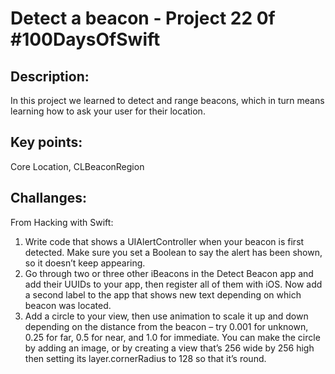 # Detect a beacon  - Project 22 0f #100DaysOfSwift

## Description:
In this project we learned to detect and range beacons, which in turn means learning how to ask your user for their location.


## Key points:
Core Location, CLBeaconRegion

## Challanges:
From Hacking with Swift:

1. Write code that shows a UIAlertController when your beacon is first detected. Make sure you set a Boolean to say the alert has been shown, so it doesn’t keep appearing.
2. Go through two or three other iBeacons in the Detect Beacon app and add their UUIDs to your app, then register all of them with iOS. Now add a second label to the app that shows new text depending on which beacon was located.
3. Add a circle to your view, then use animation to scale it up and down depending on the distance from the beacon – try 0.001 for unknown, 0.25 for far, 0.5 for near, and 1.0 for immediate. You can make the circle by adding an image, or by creating a view that’s 256 wide by 256 high then setting its layer.cornerRadius to 128 so that it’s round.

